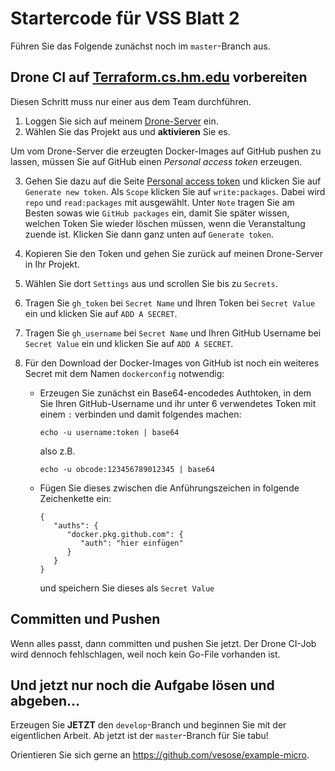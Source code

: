 # Startercode für VSS Blatt 2

Führen Sie das Folgende zunächst noch im `master`-Branch aus.

## Drone CI auf [Terraform.cs.hm.edu](https://terraform.cs.hm.edu/) vorbereiten

Diesen Schritt muss nur einer aus dem Team durchführen.

1. Loggen Sie sich auf meinem [Drone-Server](https://terraform.cs.hm.edu/) ein.
2. Wählen Sie das Projekt aus und **aktivieren** Sie es.

Um vom Drone-Server die erzeugten Docker-Images auf GitHub pushen zu lassen, müssen Sie
auf GitHub einen _Personal access token_ erzeugen.

3. Gehen Sie dazu auf die Seite [Personal access token](https://github.com/settings/tokens)
   und klicken Sie auf `Generate new token`. Als `Scope` klicken Sie auf `write:packages`.
   Dabei wird `repo` und `read:packages` mit ausgewählt. Unter `Note` tragen Sie am
   Besten sowas wie `GitHub packages` ein, damit Sie später wissen, welchen Token
   Sie wieder löschen müssen, wenn die Veranstaltung zuende ist. Klicken Sie dann ganz unten
   auf `Generate token`.
4. Kopieren Sie den Token und gehen Sie zurück auf meinen Drone-Server in Ihr Projekt.
5. Wählen Sie dort `Settings` aus und scrollen Sie bis zu `Secrets`.
6. Tragen Sie `gh_token` bei `Secret Name` und Ihren Token bei `Secret Value` ein und
   klicken Sie auf `ADD A SECRET`.
7. Tragen Sie `gh_username` bei `Secret Name` und Ihren GitHub Username bei `Secret Value` ein und
   klicken Sie auf `ADD A SECRET`.
8. Für den Download der Docker-Images von GitHub ist noch ein weiteres Secret mit dem
   Namen `dockerconfig` notwendig:

    - Erzeugen Sie zunächst ein Base64-encodedes Authtoken, in dem Sie Ihren GitHub-Username
      und ihr unter 6 verwendetes Token mit einem `:` verbinden und damit folgendes machen:

        ```
        echo -u username:token | base64
        ```

        also z.B.

        ```
        echo -u obcode:123456789012345 | base64
        ```

    - Fügen Sie dieses zwischen die Anführungszeichen in folgende Zeichenkette ein:

        ```
        {
           "auths": {
              "docker.pkg.github.com": {
                 "auth": "hier einfügen"
              }
           }
        }
        ```

        und speichern Sie dieses als `Secret Value`

## Committen und Pushen

Wenn alles passt, dann committen und pushen Sie jetzt. Der Drone CI-Job
wird dennoch fehlschlagen, weil noch kein Go-File vorhanden ist.

## Und jetzt nur noch die Aufgabe lösen und abgeben...

Erzeugen Sie **JETZT** den `develop`-Branch und beginnen Sie mit der eigentlichen
Arbeit. Ab jetzt ist der `master`-Branch für Sie tabu!

Orientieren Sie sich gerne an <https://github.com/vesose/example-micro>.
